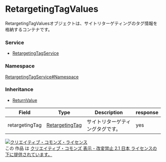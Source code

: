 

# RetargetingTagValues

RetargetingTagValuesオブジェクトは、サイトリターゲティングのタグ情報を格納するコンテナです。

### Service

+ [RetargetingTagService](../../services/RetargetingTagService.md)

### Namespace

[RetargetingTagService#Namespace](../../services/RetargetingTagService.md#namespace)

### Inheritance

+ [ReturnValue](../Common/ReturnValue.md)

| Field | Type | Description | response |
| ----- | ---- | ----------- | -------- |
| retargetingTag | [RetargetingTag](./RetargetingTag.md) | サイトリターゲティングタグです。 | yes | |

<a rel="license" href="http://creativecommons.org/licenses/by-nd/2.1/jp/"><img alt="クリエイティブ・コモンズ・ライセンス" style="border-width:0" src="https://i.creativecommons.org/l/by-nd/2.1/jp/88x31.png" /></a><br />この 作品 は <a rel="license" href="http://creativecommons.org/licenses/by-nd/2.1/jp/">クリエイティブ・コモンズ 表示 - 改変禁止 2.1 日本 ライセンスの下に提供されています。</a>
